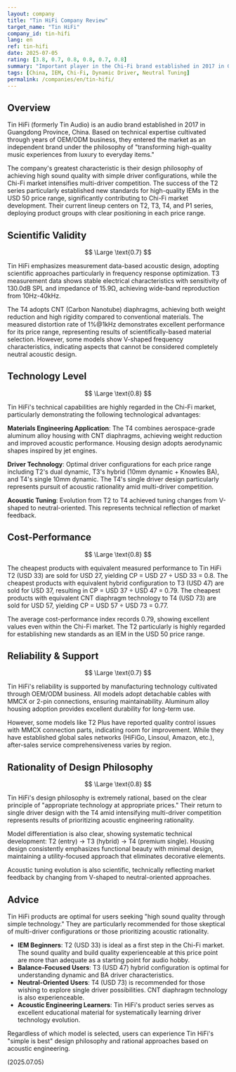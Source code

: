 ```yaml
---
layout: company
title: "Tin HiFi Company Review"
target_name: "Tin HiFi"
company_id: tin-hifi
lang: en
ref: tin-hifi
date: 2025-07-05
rating: [3.8, 0.7, 0.8, 0.8, 0.7, 0.8]
summary: "Important player in the Chi-Fi brand established in 2017 in Guangdong Province. Evolved from OEM/ODM business and shocked the market with T2, then steadily advanced technology with T3 and T4. Characterized by design philosophy achieving high sound quality with simple driver configurations, particularly the T4's single 10mm dynamic driver challenges the industry's multi-driver competition."
tags: [China, IEM, Chi-Fi, Dynamic Driver, Neutral Tuning]
permalink: /companies/en/tin-hifi/
---
```


## Overview

Tin HiFi (formerly Tin Audio) is an audio brand established in 2017 in Guangdong Province, China. Based on technical expertise cultivated through years of OEM/ODM business, they entered the market as an independent brand under the philosophy of "transforming high-quality music experiences from luxury to everyday items."

The company's greatest characteristic is their design philosophy of achieving high sound quality with simple driver configurations, while the Chi-Fi market intensifies multi-driver competition. The success of the T2 series particularly established new standards for high-quality IEMs in the USD 50 price range, significantly contributing to Chi-Fi market development. Their current lineup centers on T2, T3, T4, and P1 series, deploying product groups with clear positioning in each price range.

## Scientific Validity

$$ \Large \text{0.7} $$

Tin HiFi emphasizes measurement data-based acoustic design, adopting scientific approaches particularly in frequency response optimization. T3 measurement data shows stable electrical characteristics with sensitivity of 130.0dB SPL and impedance of 15.9Ω, achieving wide-band reproduction from 10Hz-40kHz.

The T4 adopts CNT (Carbon Nanotube) diaphragms, achieving both weight reduction and high rigidity compared to conventional materials. The measured distortion rate of 1%@1kHz demonstrates excellent performance for its price range, representing results of scientifically-based material selection. However, some models show V-shaped frequency characteristics, indicating aspects that cannot be considered completely neutral acoustic design.

## Technology Level

$$ \Large \text{0.8} $$

Tin HiFi's technical capabilities are highly regarded in the Chi-Fi market, particularly demonstrating the following technological advantages:

**Materials Engineering Application**: The T4 combines aerospace-grade aluminum alloy housing with CNT diaphragms, achieving weight reduction and improved acoustic performance. Housing design adopts aerodynamic shapes inspired by jet engines.

**Driver Technology**: Optimal driver configurations for each price range including T2's dual dynamic, T3's hybrid (10mm dynamic + Knowles BA), and T4's single 10mm dynamic. The T4's single driver design particularly represents pursuit of acoustic rationality amid multi-driver competition.

**Acoustic Tuning**: Evolution from T2 to T4 achieved tuning changes from V-shaped to neutral-oriented. This represents technical reflection of market feedback.

## Cost-Performance

$$ \Large \text{0.8} $$

The cheapest products with equivalent measured performance to Tin HiFi T2 (USD 33) are sold for USD 27, yielding CP = USD 27 ÷ USD 33 = 0.8. The cheapest products with equivalent hybrid configuration to T3 (USD 47) are sold for USD 37, resulting in CP = USD 37 ÷ USD 47 = 0.79. The cheapest products with equivalent CNT diaphragm technology to T4 (USD 73) are sold for USD 57, yielding CP = USD 57 ÷ USD 73 = 0.77.

The average cost-performance index records 0.79, showing excellent values even within the Chi-Fi market. The T2 particularly is highly regarded for establishing new standards as an IEM in the USD 50 price range.

## Reliability & Support

$$ \Large \text{0.7} $$

Tin HiFi's reliability is supported by manufacturing technology cultivated through OEM/ODM business. All models adopt detachable cables with MMCX or 2-pin connections, ensuring maintainability. Aluminum alloy housing adoption provides excellent durability for long-term use.

However, some models like T2 Plus have reported quality control issues with MMCX connection parts, indicating room for improvement. While they have established global sales networks (HiFiGo, Linsoul, Amazon, etc.), after-sales service comprehensiveness varies by region.

## Rationality of Design Philosophy

$$ \Large \text{0.8} $$

Tin HiFi's design philosophy is extremely rational, based on the clear principle of "appropriate technology at appropriate prices." Their return to single driver design with the T4 amid intensifying multi-driver competition represents results of prioritizing acoustic engineering rationality.

Model differentiation is also clear, showing systematic technical development: T2 (entry) → T3 (hybrid) → T4 (premium single). Housing design consistently emphasizes functional beauty with minimal design, maintaining a utility-focused approach that eliminates decorative elements.

Acoustic tuning evolution is also scientific, technically reflecting market feedback by changing from V-shaped to neutral-oriented approaches.

## Advice

Tin HiFi products are optimal for users seeking "high sound quality through simple technology." They are particularly recommended for those skeptical of multi-driver configurations or those prioritizing acoustic rationality.

- **IEM Beginners**: T2 (USD 33) is ideal as a first step in the Chi-Fi market. The sound quality and build quality experienceable at this price point are more than adequate as a starting point for audio hobby.
- **Balance-Focused Users**: T3 (USD 47) hybrid configuration is optimal for understanding dynamic and BA driver characteristics.
- **Neutral-Oriented Users**: T4 (USD 73) is recommended for those wishing to explore single driver possibilities. CNT diaphragm technology is also experienceable.
- **Acoustic Engineering Learners**: Tin HiFi's product series serves as excellent educational material for systematically learning driver technology evolution.

Regardless of which model is selected, users can experience Tin HiFi's "simple is best" design philosophy and rational approaches based on acoustic engineering.

(2025.07.05)